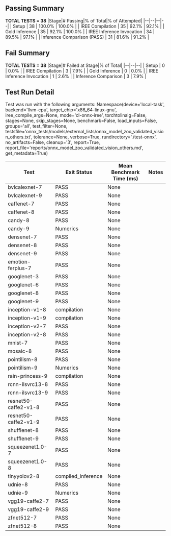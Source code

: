 ## Passing Summary

**TOTAL TESTS = 38**
|Stage|# Passing|% of Total|% of Attempted|
|--|--|--|--|
| Setup | 38 | 100.0% | 100.0% |
| IREE Compilation | 35 | 92.1% | 92.1% |
| Gold Inference | 35 | 92.1% | 100.0% |
| IREE Inference Invocation | 34 | 89.5% | 97.1% |
| Inference Comparison (PASS) | 31 | 81.6% | 91.2% |
## Fail Summary

**TOTAL TESTS = 38**
|Stage|# Failed at Stage|% of Total|
|--|--|--|
| Setup | 0 | 0.0% |
| IREE Compilation | 3 | 7.9% |
| Gold Inference | 0 | 0.0% |
| IREE Inference Invocation | 1 | 2.6% |
| Inference Comparison | 3 | 7.9% |
## Test Run Detail
Test was run with the following arguments:
Namespace(device='local-task', backend='llvm-cpu', target_chip='x86_64-linux-gnu', iree_compile_args=None, mode='cl-onnx-iree', torchtolinalg=False, stages=None, skip_stages=None, benchmark=False, load_inputs=False, groups='all', test_filter=None, testsfile='onnx_tests/models/external_lists/onnx_model_zoo_validated_vision_others.txt', tolerance=None, verbose=True, rundirectory='./test-onnx', no_artifacts=False, cleanup='3', report=True, report_file='reports/onnx_model_zoo_validated_vision_others.md', get_metadata=True)

| Test | Exit Status | Mean Benchmark Time (ms) | Notes |
|--|--|--|--|
| bvlcalexnet-7 | PASS | None | |
| bvlcalexnet-9 | PASS | None | |
| caffenet-7 | PASS | None | |
| caffenet-8 | PASS | None | |
| candy-8 | PASS | None | |
| candy-9 | Numerics | None | |
| densenet-7 | PASS | None | |
| densenet-8 | PASS | None | |
| densenet-9 | PASS | None | |
| emotion-ferplus-7 | PASS | None | |
| googlenet-3 | PASS | None | |
| googlenet-6 | PASS | None | |
| googlenet-8 | PASS | None | |
| googlenet-9 | PASS | None | |
| inception-v1-8 | compilation | None | |
| inception-v1-9 | compilation | None | |
| inception-v2-7 | PASS | None | |
| inception-v2-8 | PASS | None | |
| mnist-7 | PASS | None | |
| mosaic-8 | PASS | None | |
| pointilism-8 | PASS | None | |
| pointilism-9 | Numerics | None | |
| rain-princess-9 | compilation | None | |
| rcnn-ilsvrc13-8 | PASS | None | |
| rcnn-ilsvrc13-9 | PASS | None | |
| resnet50-caffe2-v1-8 | PASS | None | |
| resnet50-caffe2-v1-9 | PASS | None | |
| shufflenet-8 | PASS | None | |
| shufflenet-9 | PASS | None | |
| squeezenet1.0-7 | PASS | None | |
| squeezenet1.0-8 | PASS | None | |
| tinyyolov2-8 | compiled_inference | None | |
| udnie-8 | PASS | None | |
| udnie-9 | Numerics | None | |
| vgg19-caffe2-7 | PASS | None | |
| vgg19-caffe2-9 | PASS | None | |
| zfnet512-7 | PASS | None | |
| zfnet512-8 | PASS | None | |
